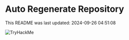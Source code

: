 # Auto Regenerate Repository

This README was last updated: 2024-09-26 04:51:08

 ![TryHackMe](https://tryhackme.com/badge/533634)